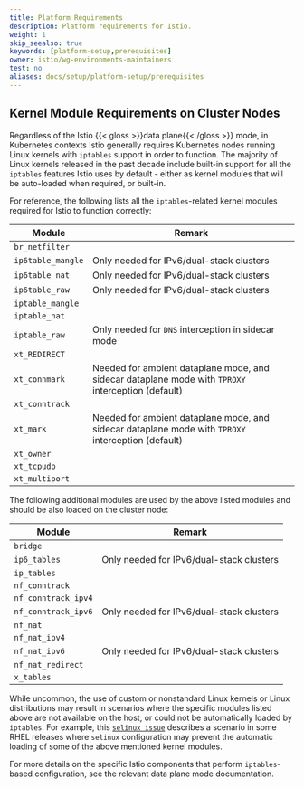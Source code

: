 ```yaml
---
title: Platform Requirements
description: Platform requirements for Istio.
weight: 1
skip_seealso: true
keywords: [platform-setup,prerequisites]
owner: istio/wg-environments-maintainers
test: no
aliases: docs/setup/platform-setup/prerequisites
---
```


## Kernel Module Requirements on Cluster Nodes

Regardless of the Istio {{< gloss >}}data plane{{< /gloss >}} mode, in Kubernetes contexts Istio generally requires Kubernetes nodes running Linux kernels with `iptables` support in order to function. The majority of Linux kernels released in the past decade include built-in support for all the `iptables` features Istio uses by default - either as kernel modules that will be auto-loaded when required, or built-in.

For reference, the following lists all the `iptables`-related kernel modules required for Istio to function correctly:

| Module | Remark |
| --- | --- |
| `br_netfilter` |  |
| `ip6table_mangle` | Only needed for IPv6/dual-stack clusters |
| `ip6table_nat` | Only needed for IPv6/dual-stack clusters |
| `ip6table_raw` | Only needed for IPv6/dual-stack clusters |
| `iptable_mangle` |  |
| `iptable_nat` |  |
| `iptable_raw` | Only needed for `DNS` interception in sidecar mode |
| `xt_REDIRECT` |  |
| `xt_connmark` | Needed for ambient dataplane mode, and sidecar dataplane mode with `TPROXY` interception (default) |
| `xt_conntrack` |  |
| `xt_mark` | Needed for ambient dataplane mode, and sidecar dataplane mode with `TPROXY` interception (default) |
| `xt_owner` |  |
| `xt_tcpudp` |  |
| `xt_multiport`|  |

The following additional modules are used by the above listed modules and should be also loaded on the cluster node:

| Module | Remark |
| --- | --- |
| `bridge` |  |
| `ip6_tables` | Only needed for IPv6/dual-stack clusters |
| `ip_tables` |  |
| `nf_conntrack` |  |
| `nf_conntrack_ipv4` |  |
| `nf_conntrack_ipv6` | Only needed for IPv6/dual-stack clusters |
| `nf_nat` |  |
| `nf_nat_ipv4` |  |
| `nf_nat_ipv6` | Only needed for IPv6/dual-stack clusters |
| `nf_nat_redirect` |  |
| `x_tables` |  |

While uncommon, the use of custom or nonstandard Linux kernels or Linux distributions may result in scenarios where the specific modules listed above are not available on the host, or could not be automatically loaded by `iptables`. For example, this [`selinux issue`](https://www.suse.com/support/kb/doc/?id=000020241) describes a scenario in some RHEL releases where `selinux` configuration may prevent the automatic loading of some of the above mentioned kernel modules.

For more details on the specific Istio components that perform `iptables`-based configuration, see the relevant data plane mode documentation.
